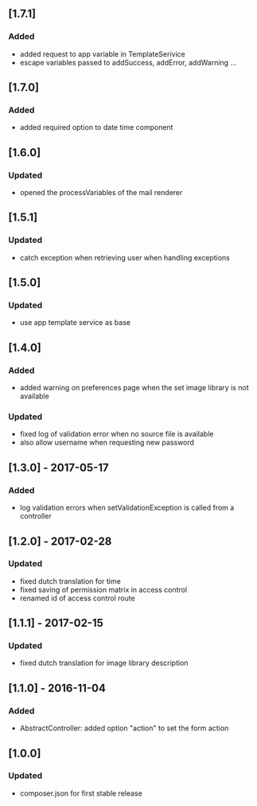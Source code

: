 ## [1.7.1]
### Added
- added request to app variable in TemplateSerivice
- escape variables passed to addSuccess, addError, addWarning ...

## [1.7.0]
### Added
- added required option to date time component

## [1.6.0]
### Updated
- opened the processVariables of the mail renderer

## [1.5.1]
### Updated
- catch exception when retrieving user when handling exceptions

## [1.5.0]
### Updated
- use app template service as base

## [1.4.0]
### Added
- added warning on preferences page when the set image library is not available

### Updated
- fixed log of validation error when no source file is available
- also allow username when requesting new password

## [1.3.0] - 2017-05-17
### Added
- log validation errors when setValidationException is called from a controller

## [1.2.0] - 2017-02-28
### Updated
- fixed dutch translation for time
- fixed saving of permission matrix in access control
- renamed id of access control route

## [1.1.1] - 2017-02-15
### Updated
- fixed dutch translation for image library description

## [1.1.0] - 2016-11-04
### Added
- AbstractController: added option "action" to set the form action

## [1.0.0]
### Updated
- composer.json for first stable release
